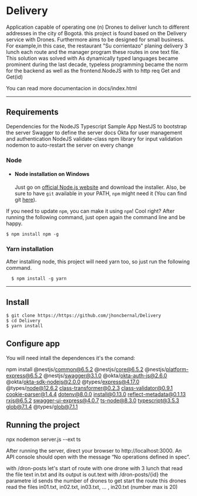 # Delivery
 Application capable of operating one (n) Drones to deliver lunch to different addresses in the city of Bogotá.
 this project is found based on the Delivery service with Drones. Furthermore aims to be designed for small business. For example,in this case, the restaurant "Su corrientazo" planing delivery 3 lunch each route and the manager program these routes in one text file. This solution was solved with As dynamically typed languages became prominent during the last decade, typeless  programming became the norm for the backend as well as the frontend.NodeJS with to http req Get and Get(id)

 You can read more documentacion in docs/index.html

---
## Requirements
Dependencies for the NodeJS Typescript Sample App
NestJS to bootstrap the server
Swagger to define the server docs
Okta for user management and authentication
NodeJS
validate-class npm library for input validation
nodemon to auto-restart the server on every change

### Node
- #### Node installation on Windows

  Just go on [official Node.js website](https://nodejs.org/) and download the installer.
Also, be sure to have `git` available in your PATH, `npm` might need it (You can find git [here](https://git-scm.com/)).


If you need to update `npm`, you can make it using `npm`! Cool right? After running the following command, just open again the command line and be happy.

    $ npm install npm -g

###
### Yarn installation
  After installing node, this project will need yarn too, so just run the following command.

      $ npm install -g yarn

---

## Install

    $ git clone https://https://github.com/jhoncbernal/Delivery
    $ cd Delivery
    $ yarn install

## Configure app

You will need intall the dependences  it's the comand:

npm install @nestjs/common@6.5.2 @nestjs/core@6.5.2 @nestjs/platform-express@6.5.2 @nestjs/swagger@3.1.0 @okta/okta-auth-js@2.6.0 @okta/okta-sdk-nodejs@2.0.0 @types/express@4.17.0 @types/node@12.6.2 class-transformer@0.2.3 class-validator@0.9.1 cookie-parser@1.4.4 dotenv@8.0.0 install@0.13.0 reflect-metadata@0.1.13 rxjs@6.5.2 swagger-ui-express@4.0.7 ts-node@8.3.0 typescript@3.5.3 glob@7.1.4 @types/glob@7.1.1


## Running the project

   npx nodemon server.js --ext ts

After running the server, direct your browser to http://localhost:3000. An API console should open with the message “No operations defined in spec”.
 
with /dron-posts let's start of route with one drone with 3 lunch that read the file text in.txt and its output is out.text
with /dron-posts/{id} the parametre id sends the number of drones to get start the route this drones read the files in01.txt, in02.txt, in03.txt, ... , in20.txt (number max is 20)


